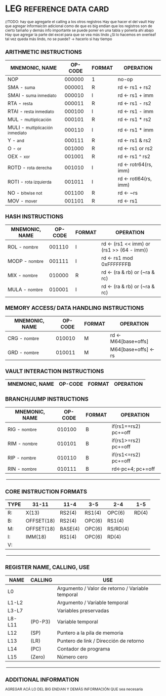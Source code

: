 # LEG    <small>REFERENCE DATA CARD

//TODO: hay que agregarle el calling a los otros registros
Hay que hacer el del vault
Hay que agregar informaicón adicional como de que es big endian
que los registros son de cierto tamaño y demás info importante
se puede poner en una tabla y ponerla ahí abajo
Hay que agregar la parte del excel para que se vea más lindo
¿Si lo hacemos en overleaf tal vez queda más lindo, no se puede? -> hacerlo si hay tiempo 

## ARITHMETIC INSTRUCTIONS 


| MNEMONIC, NAME | OP-CODE|  FORMAT | OPERATION 
|---|---|---|---|
| NOP | 000000 | 1 | no-op 
| SMA - <small>suma | 000001 | R |  rd ← rs1 + rs2 
| SMAI - <small>suma inmediato| 000010 | I |  rd ← rs1 + imm  
| RTA - <small>resta| 000011 | R | rd ← rs1 - rs2 
| RTAI - <small>resta inmediato | 000100 |  I | rd ← rs1 - imm 
| MUL - <small>multiplicación | 000101 |  R |  rd ← rs1 * rs2 
| MULI - <small>multiplicación inmediato | 000110 | I | rd ← rs1 * imm 
| Y - <small>and | 000111 | R | rd ← rs1 & rs2 
| O - <small>or | 001000 |  R | rd ← rs1 or rs2 
| OEX - <small>xor | 001001 |  R | rd ← rs1 ^ rs2 
| ROTD - <small>rota derecha| 001010 | I |  rd ← rotr64(rs, imm) 
| ROTI - <small>rota izquierda| 001011 |  I | rd ← rotl64(rs, imm) 
| NO - <small>bitwise not| 001100 |  R | rd ← ~rs 
| MOV - <small>mover | 001101 | R | rd ← rs1 

## HASH INSTRUCTIONS

| MNEMONIC, NAME | OP-CODE|  FORMAT | OPERATION 
|---|---|---|---|
| ROL - <small>nombre | 001110 | I |  rd ← (rs1 << imm) or (rs1 >> (64 - imm))
| MODP - <small>nombre | 001111 | I | rd ← rs1 mod 0xFFFFFFFB 
| MIX - <small>nombre | 010000 | R |  rd ← (ra & rb) or (~ra & rc)  
| MULA - <small>nombre | 010001 | I | rd ← (ra & rb) or (~ra & rc)  


## MEMORY ACCESS/ DATA HANDLING INSTRUCTIONS

| MNEMONIC, NAME | OP-CODE|  FORMAT | OPERATION 
|---|---|---|---|
| CRG - <small>nombre | 010010 | M |  rd ← M64[base+offs]
| GRD - <small>nombre | 010011 | M | M64[base+offs] ← rs

## VAULT INTERACTION INSTRUCTIONS

| MNEMONIC, NAME | OP-CODE|  FORMAT | OPERATION 
|---|---|---|---|


## BRANCH/JUMP INSTRUCTIONS

| MNEMONIC, NAME | OP-CODE|  FORMAT | OPERATION 
|---|---|---|---|
| RIG - <small>nombre | 010100 | B |  if(rs1==rs2) pc+=off
| RIM - <small>nombre | 010101 | B | if(rs1>=rs2) pc+=off
| RIP - <small>nombre | 010110 | B |  if(rs1<=rs2) pc+=off 
| RIN - <small>nombre | 010111 | B | rd←pc+4; pc+=off


<hr style="margin:0; border:3px solid white;">


## CORE INSTRUCTION FORMATS
|TYPE| 31-11|11-4|3-5|2-4|1-5|
|---|---|---|---|---|---|
| R: |X(13) | RS2(4) | RS1(4) | OPC(6) | RD(4)
| B: |OFFSET(18) | RS2(4) | OPC(6) | RS1(4)
| M: |OFFSET(18) | BASE(4) | OPC(6) | RS/RD(4)
| I: |IMM(18) | RS1(4) | OPC(6) | RD(4)
| V: |

<hr style="margin:0; border:3px solid white;">
 
## REGISTER NAME, CALLING, USE

| NAME   | CALLING | USE                                              |
|----------| -----|--------------------------------------------------|
| L0       | | Argumento / Valor de retorno / Variable temporal |
| L1-L2    || Argumento / Variable temporal                    |
| L3-L7    || Variables preservadas                            |
| L8-L11 |(P0-P3) | Variable temporal                          |
| L12 |(SP) | Puntero a la pila de memoria                     |
| L13 |(LR) | Puntero de link / Dirección de retorno           |
| L14 |(PC) | Contador de programa                             |
| L15 |(Zero) | Número cero     |


<hr style="margin:0; border:3px solid white;">


## ADDITIONAL INFORMATION 

AGREGAR ACÁ LO DEL BIG ENDIAN
Y DEMÁS INFORMACIÓN QUE sea necesaria

